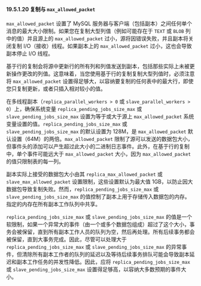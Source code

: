 #### 19.5.1.20 复制与 `max_allowed_packet`

`max_allowed_packet` 设置了 MySQL 服务器与客户端（包括副本）之间任何单个消息的最大大小限制。如果您在复制大型列值（例如可能存在于 `TEXT` 或 `BLOB` 列中的值）并且源上的 `max_allowed_packet` 过小，源将因错误失败，并且副本将关闭复制 I/O（接收）线程。如果副本上的 `max_allowed_packet` 过小，这也会导致副本停止 I/O 线程。

基于行的复制会将源中更新行的所有列和列值发送到副本，包括那些实际上未被更新操作更改的列值。这意味着，当您使用基于行的复制复制大型列值时，必须注意将 `max_allowed_packet` 设置得足够大，以容纳要复制的任何表中的最大行，即使您只复制更新，或者只插入相对较小的值。

在多线程副本（`replica_parallel_workers > 0` 或 `slave_parallel_workers > 0`）上，确保系统变量 `replica_pending_jobs_size_max` 或 `slave_pending_jobs_size_max` 设置为等于或大于源上 `max_allowed_packet` 系统变量设置的值。`replica_pending_jobs_size_max` 或 `slave_pending_jobs_size_max` 的默认设置为 128M，是 `max_allowed_packet` 默认设置（64M）的两倍。`max_allowed_packet` 限制了源可以发送的数据包大小，但事件头的添加可以产生超过此大小的二进制日志事件。此外，在基于行的复制中，单个事件可能远大于 `max_allowed_packet` 大小，因为 `max_allowed_packet` 的值只限制表的每一列。

副本实际上接受的数据包大小由其 `replica_max_allowed_packet` 或 `slave_max_allowed_packet` 设置限制，这些设置默认为最大值 1GB，以防止因大数据包导致复制失败。然而，`replica_pending_jobs_size_max` 或 `slave_pending_jobs_size_max` 的值控制了副本上用于存储传入数据包的内存。指定的内存在所有副本工作队列中共享。

`replica_pending_jobs_size_max` 或 `slave_pending_jobs_size_max` 的值是一个软限制，如果一个异常大的事件（由一个或多个数据包组成）超过了这个大小，事务会被保留，直到所有副本工作人员的队列为空，然后再处理。所有后续事务都会被保留，直到大事务完成。因此，尽管可以处理大于 `replica_pending_jobs_size_max` 或 `slave_pending_jobs_size_max` 的异常事件，但清除所有副本工作者的队列的延迟以及等待后续事务排队可能会导致副本延迟和副本工作任务的并发性降低。因此，应将 `replica_pending_jobs_size_max` 或 `slave_pending_jobs_size_max` 设置得足够高，以容纳大多数预期的事件大小。